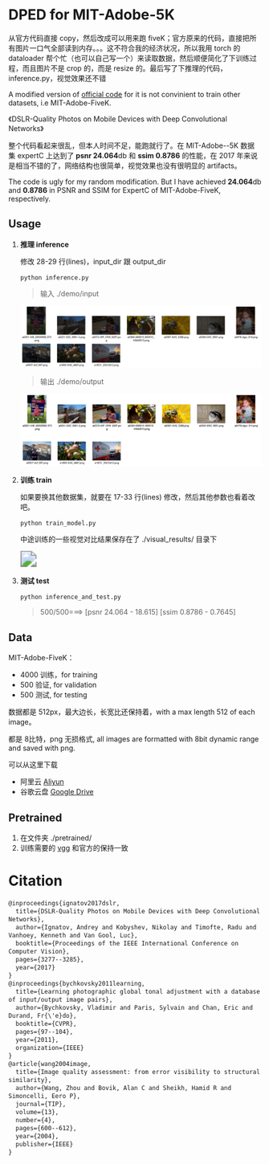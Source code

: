 # DPED for MIT-Adobe-5K

从官方代码直接 copy，然后改成可以用来跑 fiveK；官方原来的代码，直接把所有图片一口气全部读到内存。。。这不符合我的经济状况，所以我用 torch 的 dataloader 帮个忙（也可以自己写一个）来读取数据，然后顺便简化了下训练过程，而且图片不是 crop 的，而是 resize 的。最后写了下推理的代码，inference.py，视觉效果还不错

A modified version of [official code](https://github.com/aiff22/DPED) for it is not convinient to train other datasets, i.e MIT-Adobe-FiveK.

《DSLR-Quality Photos on Mobile Devices with Deep Convolutional Networks》

整个代码看起来很乱，但本人时间不足，能跑就行了。在 MIT-Adobe--5K  数据集 expertC  上达到了 **psnr 24.064**db 和 **ssim 0.8786** 的性能，在 2017 年来说是相当不错的了，网络结构也很简单，视觉效果也没有很明显的 artifacts。

The code is ugly for my random modification. But I have achieved **24.064**db  and **0.8786** in PSNR and SSIM for ExpertC of MIT-Adobe-FiveK, respectively.



## Usage

1. **推理 inference** 

   修改 28-29 行(lines)，input_dir 跟 output_dir

   ```shell
   python inference.py
   ```

   > 输入  ./demo/input

   ![](./demo/inputs.png)

   > 输出  ./demo/output

   ![](./demo/outputs.png)

2. **训练 train**

   如果要换其他数据集，就要在 17-33 行(lines) 修改，然后其他参数也看着改吧。

   ```shell
   python train_model.py
   ```

   中途训练的一些视觉对比结果保存在了 ./visual_results/ 目录下

   <img src="D:\work\Retouching\DPED\visual_results\iteration_18000.png" style="zoom:200%;" />

3. **测试 test**

   ```shell
   python inference_and_test.py
   ```

   > 500/500===> [psnr 24.064 - 18.615] [ssim 0.8786 - 0.7645]



## Data

MIT-Adobe-FiveK：

- 4000 训练，for training
- 500    验证,  for validation
- 500    测试,  for testing

数据都是 512px，最大边长，长宽比还保持着，with a max length 512 of each image。

都是 8比特，png 无损格式, all images are formatted with 8bit dynamic range and saved with png.

可以从这里下载

- 阿里云     [Aliyun](https://www.aliyundrive.com/s/99kNhj7vLhn)
- 谷歌云盘 [Google Drive](https://drive.google.com/file/d/1pSdSND1LNumdZjyEaZIj5A-iZdyyxfia/view?usp=sharing)



## Pretrained

1. 在文件夹 ./pretrained/
2. 训练需要的 [vgg](https://drive.google.com/file/d/17ZHo9xXjnqc8he38cp1F2DKtmAhezC8C/view?usp=sharing) 和官方的保持一致



# Citation

```
@inproceedings{ignatov2017dslr,
  title={DSLR-Quality Photos on Mobile Devices with Deep Convolutional Networks},
  author={Ignatov, Andrey and Kobyshev, Nikolay and Timofte, Radu and Vanhoey, Kenneth and Van Gool, Luc},
  booktitle={Proceedings of the IEEE International Conference on Computer Vision},
  pages={3277--3285},
  year={2017}
}
@inproceedings{bychkovsky2011learning,
  title={Learning photographic global tonal adjustment with a database of input/output image pairs},
  author={Bychkovsky, Vladimir and Paris, Sylvain and Chan, Eric and Durand, Fr{\'e}do},
  booktitle={CVPR},
  pages={97--104},
  year={2011},
  organization={IEEE}
}
@article{wang2004image,
  title={Image quality assessment: from error visibility to structural similarity},
  author={Wang, Zhou and Bovik, Alan C and Sheikh, Hamid R and Simoncelli, Eero P},
  journal={TIP},
  volume={13},
  number={4},
  pages={600--612},
  year={2004},
  publisher={IEEE}
}
```

